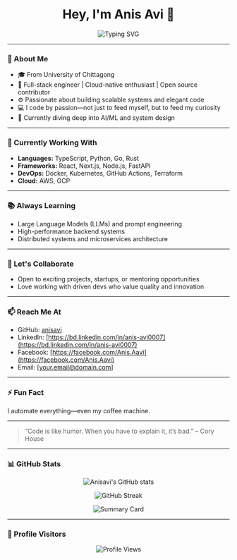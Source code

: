 <h1 align="center">Hey, I'm Anis Avi 👋</h1>

<p align="center">
  <img src="https://readme-typing-svg.herokuapp.com?center=true&vCenter=true&lines=Tech+Explorer;+Code+Architect;+AI+Whisperer" alt="Typing SVG" />
</p>

---

### 🚀 About Me

- 🎓 From University of Chittagong  
- 🔧 Full-stack engineer | Cloud-native enthusiast | Open source contributor  
- ⚙️ Passionate about building scalable systems and elegant code  
- 💻 I code by passion—not just to feed myself, but to feed my curiosity  
- 🤖 Currently diving deep into AI/ML and system design  

---

### 🧠 Currently Working With

- **Languages:** TypeScript, Python, Go, Rust  
- **Frameworks:** React, Next.js, Node.js, FastAPI  
- **DevOps:** Docker, Kubernetes, GitHub Actions, Terraform  
- **Cloud:** AWS, GCP  

---

### 📚 Always Learning

- Large Language Models (LLMs) and prompt engineering  
- High-performance backend systems  
- Distributed systems and microservices architecture  

---

### 🤝 Let's Collaborate

- Open to exciting projects, startups, or mentoring opportunities  
- Love working with driven devs who value quality and innovation  

---

### 📫 Reach Me At

- GitHub: [anisavi](https://github.com/anisavi)  
- LinkedIn: [https://bd.linkedin.com/in/anis-avi0007](https://bd.linkedin.com/in/anis-avi0007)  
- Facebook: [https://facebook.com/Anis.Aavi](https://facebook.com/Anis.Aavi)  
- Email: [your.email@domain.com]  

---

### ⚡ Fun Fact

I automate everything—even my coffee machine.

---

> “Code is like humor. When you have to explain it, it’s bad.” – Cory House

---

### 📊 GitHub Stats

<p align="center">
  <img src="https://github-readme-stats.vercel.app/api?username=anisavi&show_icons=true&theme=radical" alt="Anisavi's GitHub stats" />
</p>

<p align="center">
  <img src="https://github-readme-streak-stats.herokuapp.com?user=anisavi&theme=radical" alt="GitHub Streak" />
</p>

<p align="center">
  <img src="https://github-profile-summary-cards.vercel.app/api/cards/profile-details?username=anisavi&theme=monokai" alt="Summary Card" />
</p>

---

### 🧭 Profile Visitors

<p align="center">
  <img src="https://komarev.com/ghpvc/?username=anisavi&style=flat-square&color=blue" alt="Profile Views" />
</p>